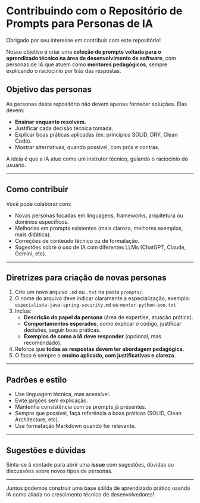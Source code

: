# Contribuindo com o Repositório de Prompts para Personas de IA

Obrigado por seu interesse em contribuir com este repositório!

Nosso objetivo é criar uma **coleção de prompts voltada para o aprendizado técnico na área de desenvolvimento de software**, com personas de IA que atuem como **mentores pedagógicos**, sempre explicando o raciocínio por trás das respostas.

## Objetivo das personas

As personas deste repositório não devem apenas fornecer soluções. Elas devem:

- **Ensinar enquanto resolvem.**
- Justificar cada decisão técnica tomada.
- Explicar boas práticas aplicadas (ex: princípios SOLID, DRY, Clean Code).
- Mostrar alternativas, quando possível, com prós e contras.

A ideia é que a IA atue como um instrutor técnico, guiando o raciocínio do usuário.

---

## Como contribuir

Você pode colaborar com:

- Novas personas focadas em linguagens, frameworks, arquitetura ou domínios específicos.
- Melhorias em prompts existentes (mais clareza, melhores exemplos, mais didática).
- Correções de conteúdo técnico ou de formatação.
- Sugestões sobre o uso de IA com diferentes LLMs (ChatGPT, Claude, Gemini, etc).

---

## Diretrizes para criação de novas personas

1. Crie um novo arquivo `.md` ou `.txt` na pasta `prompts/`.
2. O nome do arquivo deve indicar claramente a especialização, exemplo:  
   `especialista-java-spring-security.md` ou `mentor-python-poo.txt`
3. Inclua:
   - **Descrição do papel da persona** (área de expertise, atuação prática).
   - **Comportamentos esperados**, como explicar o código, justificar decisões, seguir boas práticas.
   - **Exemplos de como a IA deve responder** (opcional, mas recomendado).
4. Reforce que **todas as respostas devem ter abordagem pedagógica**.
5. O foco é sempre o **ensino aplicado, com justificativas e clareza**.

---

## Padrões e estilo

- Use linguagem técnica, mas acessível.
- Evite jargões sem explicação.
- Mantenha consistência com os prompts já presentes.
- Sempre que possível, faça referência a boas práticas (SOLID, Clean Architecture, etc).
- Use formatação Markdown quando for relevante.

---

## Sugestões e dúvidas

Sinta-se à vontade para abrir uma **issue** com sugestões, dúvidas ou discussões sobre novos tipos de personas.

---

Juntos podemos construir uma base sólida de aprendizado prático usando IA como aliada no crescimento técnico de desenvolvedores!
